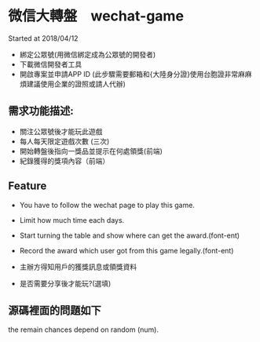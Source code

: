 # 微信大轉盤　wechat-game
Started at 2018/04/12

* 綁定公眾號(用微信綁定成為公眾號的開發者)
* 下載微信開發者工具
* 開啟專案並申請APP ID (此步驟需要郵箱和{大陸身分證}使用台胞證非常麻麻煩建議使用企業的證照或請人代辦)

## 需求功能描述: 
* 關注公眾號後才能玩此遊戲
* 每人每天限定遊戲次數 (三次)
* 開始轉盤後指向一獎品並提示在何處領獎(前端)
* 紀錄獲得的獎項內容（前端）


## Feature
* You have to follow the wechat page to play this game.
* Limit how much time each days.
* Start turning the table and show where can get the award.(font-ent)
* Record the award which user got from this game legally.(font-ent)

* 主辦方得知用戶的獲獎訊息或領獎資料
* 是否需要分享後才能玩?(選填)


## 源碼裡面的問題如下
the remain chances depend on random (num).
